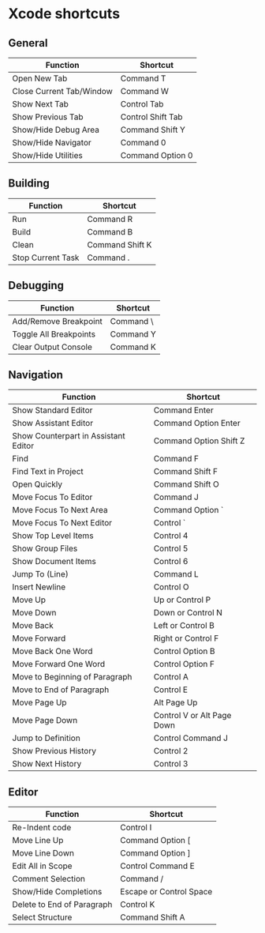 # Xcode shortcuts

## General

| Function | Shortcut |
|-----------|----------|
| Open New Tab | Command T |
| Close Current Tab/Window | Command W |
| Show Next Tab | Control Tab |
| Show Previous Tab | Control Shift Tab |
| Show/Hide Debug Area | Command Shift Y |
| Show/Hide Navigator | Command 0 |
| Show/Hide Utilities | Command Option 0 |

## Building

| Function | Shortcut |
|-----------|----------|
| Run | Command R |
| Build | Command B |
| Clean | Command Shift K |
| Stop Current Task | Command . |

## Debugging

| Function | Shortcut |
|-----------|----------|
| Add/Remove Breakpoint | Command \ |
| Toggle All Breakpoints | Command Y |
| Clear Output Console | Command K |

## Navigation

| Function | Shortcut |
|-----------|----------|
| Show Standard Editor | Command Enter |
| Show Assistant Editor | Command Option Enter |
| Show Counterpart in Assistant Editor | Command Option Shift Z |
| Find | Command F |
| Find Text in Project | Command Shift F |
| Open Quickly | Command Shift O |
| Move Focus To Editor | Command J |
| Move Focus To Next Area | Command Option ` |
| Move Focus To Next Editor | Control ` |
| Show Top Level Items | Control 4 |
| Show Group Files | Control 5 |
| Show Document Items | Control 6 |
| Jump To (Line) | Command L |
| Insert Newline | Control O |
| Move Up | Up or Control P |
| Move Down | Down or Control N |
| Move Back | Left or Control B |
| Move Forward | Right or Control F |
| Move Back One Word | Control Option B |
| Move Forward One Word | Control Option F |
| Move to Beginning of Paragraph | Control A |
| Move to End of Paragraph | Control E |
| Move Page Up | Alt Page Up |
| Move Page Down | Control V or Alt Page Down |
| Jump to Definition | Control Command J |
| Show Previous History | Control 2 |
| Show Next History | Control 3 |

## Editor
| Function | Shortcut |
|-----------|----------|
| Re-Indent code | Control I |
| Move Line Up | Command Option [ |
| Move Line Down | Command Option ] |
| Edit All in Scope | Control Command E |
| Comment Selection | Command / |
| Show/Hide Completions | Escape or Control Space |
| Delete to End of Paragraph | Control K |
| Select Structure | Command Shift A |
